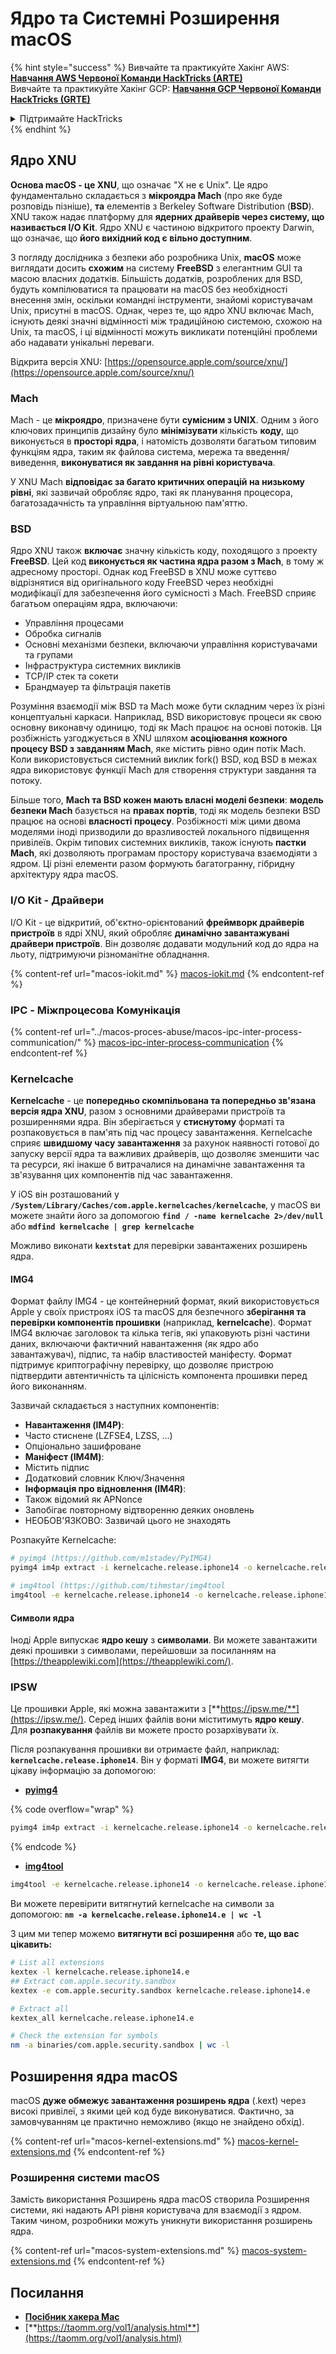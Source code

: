 # Ядро та Системні Розширення macOS

{% hint style="success" %}
Вивчайте та практикуйте Хакінг AWS:<img src="/.gitbook/assets/arte.png" alt="" data-size="line">[**Навчання AWS Червоної Команди HackTricks (ARTE)**](https://training.hacktricks.xyz/courses/arte)<img src="/.gitbook/assets/arte.png" alt="" data-size="line">\
Вивчайте та практикуйте Хакінг GCP: <img src="/.gitbook/assets/grte.png" alt="" data-size="line">[**Навчання GCP Червоної Команди HackTricks (GRTE)**<img src="/.gitbook/assets/grte.png" alt="" data-size="line">](https://training.hacktricks.xyz/courses/grte)

<details>

<summary>Підтримайте HackTricks</summary>

* Перевірте [**плани підписки**](https://github.com/sponsors/carlospolop)!
* **Приєднуйтесь до** 💬 [**групи Discord**](https://discord.gg/hRep4RUj7f) або [**групи telegram**](https://t.me/peass) або **слідкуйте** за нами на **Twitter** 🐦 [**@hacktricks\_live**](https://twitter.com/hacktricks\_live)**.**
* **Поділіться хакерськими трюками, надсилайте PR до** [**HackTricks**](https://github.com/carlospolop/hacktricks) та [**HackTricks Cloud**](https://github.com/carlospolop/hacktricks-cloud) репозиторіїв GitHub.

</details>
{% endhint %}

## Ядро XNU

**Основа macOS - це XNU**, що означає "X не є Unix". Це ядро фундаментально складається з **мікроядра Mach** (про яке буде розповідь пізніше), **та** елементів з Berkeley Software Distribution (**BSD**). XNU також надає платформу для **ядерних драйверів через систему, що називається I/O Kit**. Ядро XNU є частиною відкритого проекту Darwin, що означає, що **його вихідний код є вільно доступним**.

З погляду дослідника з безпеки або розробника Unix, **macOS** може виглядати досить **схожим** на систему **FreeBSD** з елегантним GUI та масою власних додатків. Більшість додатків, розроблених для BSD, будуть компілюватися та працювати на macOS без необхідності внесення змін, оскільки командні інструменти, знайомі користувачам Unix, присутні в macOS. Однак, через те, що ядро XNU включає Mach, існують деякі значні відмінності між традиційною системою, схожою на Unix, та macOS, і ці відмінності можуть викликати потенційні проблеми або надавати унікальні переваги.

Відкрита версія XNU: [https://opensource.apple.com/source/xnu/](https://opensource.apple.com/source/xnu/)

### Mach

Mach - це **мікроядро**, призначене бути **сумісним з UNIX**. Одним з його ключових принципів дизайну було **мінімізувати** кількість **коду**, що виконується в **просторі ядра**, і натомість дозволяти багатьом типовим функціям ядра, таким як файлова система, мережа та введення/виведення, **виконуватися як завдання на рівні користувача**.

У XNU Mach **відповідає за багато критичних операцій на низькому рівні**, які зазвичай обробляє ядро, такі як планування процесора, багатозадачність та управління віртуальною пам'яттю.

### BSD

Ядро XNU також **включає** значну кількість коду, походящого з проекту **FreeBSD**. Цей код **виконується як частина ядра разом з Mach**, в тому ж адресному просторі. Однак код FreeBSD в XNU може суттєво відрізнятися від оригінального коду FreeBSD через необхідні модифікації для забезпечення його сумісності з Mach. FreeBSD сприяє багатьом операціям ядра, включаючи:

* Управління процесами
* Обробка сигналів
* Основні механізми безпеки, включаючи управління користувачами та групами
* Інфраструктура системних викликів
* TCP/IP стек та сокети
* Брандмауер та фільтрація пакетів

Розуміння взаємодії між BSD та Mach може бути складним через їх різні концептуальні каркаси. Наприклад, BSD використовує процеси як свою основну виконавчу одиницю, тоді як Mach працює на основі потоків. Ця розбіжність узгоджується в XNU шляхом **асоціювання кожного процесу BSD з завданням Mach**, яке містить рівно один потік Mach. Коли використовується системний виклик fork() BSD, код BSD в межах ядра використовує функції Mach для створення структури завдання та потоку.

Більше того, **Mach та BSD кожен мають власні моделі безпеки**: **модель безпеки Mach** базується на **правах портів**, тоді як модель безпеки BSD працює на основі **власності процесу**. Розбіжності між цими двома моделями іноді призводили до вразливостей локального підвищення привілеїв. Окрім типових системних викликів, також існують **пастки Mach**, які дозволяють програмам простору користувача взаємодіяти з ядром. Ці різні елементи разом формують багатогранну, гібридну архітектуру ядра macOS.

### I/O Kit - Драйвери

I/O Kit - це відкритий, об'єктно-орієнтований **фреймворк драйверів пристроїв** в ядрі XNU, який обробляє **динамічно завантажувані драйвери пристроїв**. Він дозволяє додавати модульний код до ядра на льоту, підтримуючи різноманітне обладнання.

{% content-ref url="macos-iokit.md" %}
[macos-iokit.md](macos-iokit.md)
{% endcontent-ref %}

### IPC - Міжпроцесова Комунікація

{% content-ref url="../macos-proces-abuse/macos-ipc-inter-process-communication/" %}
[macos-ipc-inter-process-communication](../macos-proces-abuse/macos-ipc-inter-process-communication/)
{% endcontent-ref %}

### Kernelcache

**Kernelcache** - це **попередньо скомпільована та попередньо зв'язана версія ядра XNU**, разом з основними драйверами пристроїв та розширеннями ядра. Він зберігається у **стиснутому** форматі та розпаковується в пам'ять під час процесу завантаження. Kernelcache сприяє **швидшому часу завантаження** за рахунок наявності готової до запуску версії ядра та важливих драйверів, що дозволяє зменшити час та ресурси, які інакше б витрачалися на динамічне завантаження та зв'язування цих компонентів під час завантаження.

У iOS він розташований у **`/System/Library/Caches/com.apple.kernelcaches/kernelcache`**, у macOS ви можете знайти його за допомогою **`find / -name kernelcache 2>/dev/null`** або **`mdfind kernelcache | grep kernelcache`**

Можливо виконати **`kextstat`** для перевірки завантажених розширень ядра.

#### IMG4

Формат файлу IMG4 - це контейнерний формат, який використовується Apple у своїх пристроях iOS та macOS для безпечного **зберігання та перевірки компонентів прошивки** (наприклад, **kernelcache**). Формат IMG4 включає заголовок та кілька тегів, які упаковують різні частини даних, включаючи фактичний навантаження (як ядро або завантажувач), підпис, та набір властивостей маніфесту. Формат підтримує криптографічну перевірку, що дозволяє пристрою підтвердити автентичність та цілісність компонента прошивки перед його виконанням.

Зазвичай складається з наступних компонентів:

* **Навантаження (IM4P)**:
* Часто стиснене (LZFSE4, LZSS, ...)
* Опціонально зашифроване
* **Маніфест (IM4M)**:
* Містить підпис
* Додатковий словник Ключ/Значення
* **Інформація про відновлення (IM4R)**:
* Також відомий як APNonce
* Запобігає повторному відтворенню деяких оновлень
* НЕОБОВ'ЯЗКОВО: Зазвичай цього не знаходять

Розпакуйте Kernelcache:
```bash
# pyimg4 (https://github.com/m1stadev/PyIMG4)
pyimg4 im4p extract -i kernelcache.release.iphone14 -o kernelcache.release.iphone14.e

# img4tool (https://github.com/tihmstar/img4tool
img4tool -e kernelcache.release.iphone14 -o kernelcache.release.iphone14.e
```
#### Символи ядра

Іноді Apple випускає **ядро кешу** з **символами**. Ви можете завантажити деякі прошивки з символами, перейшовши за посиланням на [https://theapplewiki.com](https://theapplewiki.com/).

### IPSW

Це прошивки Apple, які можна завантажити з [**https://ipsw.me/**](https://ipsw.me/). Серед інших файлів вони міститимуть **ядро кешу**.\
Для **розпакування** файлів ви можете просто розархівувати їх.

Після розпакування прошивки ви отримаєте файл, наприклад: **`kernelcache.release.iphone14`**. Він у форматі **IMG4**, ви можете витягти цікаву інформацію за допомогою:

* [**pyimg4**](https://github.com/m1stadev/PyIMG4)

{% code overflow="wrap" %}
```bash
pyimg4 im4p extract -i kernelcache.release.iphone14 -o kernelcache.release.iphone14.e
```
{% endcode %}

* [**img4tool**](https://github.com/tihmstar/img4tool)
```bash
img4tool -e kernelcache.release.iphone14 -o kernelcache.release.iphone14.e
```
Ви можете перевірити витягнутий kernelcache на символи за допомогою: **`nm -a kernelcache.release.iphone14.e | wc -l`**

З цим ми тепер можемо **витягнути всі розширення** або **те, що вас цікавить:**
```bash
# List all extensions
kextex -l kernelcache.release.iphone14.e
## Extract com.apple.security.sandbox
kextex -e com.apple.security.sandbox kernelcache.release.iphone14.e

# Extract all
kextex_all kernelcache.release.iphone14.e

# Check the extension for symbols
nm -a binaries/com.apple.security.sandbox | wc -l
```
## Розширення ядра macOS

macOS **дуже обмежує завантаження розширень ядра** (.kext) через високі привілеї, з якими цей код буде виконуватися. Фактично, за замовчуванням це практично неможливо (якщо не знайдено обхід).

{% content-ref url="macos-kernel-extensions.md" %}
[macos-kernel-extensions.md](macos-kernel-extensions.md)
{% endcontent-ref %}

### Розширення системи macOS

Замість використання Розширень ядра macOS створила Розширення системи, які надають API рівня користувача для взаємодії з ядром. Таким чином, розробники можуть уникнути використання розширень ядра.

{% content-ref url="macos-system-extensions.md" %}
[macos-system-extensions.md](macos-system-extensions.md)
{% endcontent-ref %}

## Посилання

* [**Посібник хакера Mac**](https://www.amazon.com/-/es/Charlie-Miller-ebook-dp-B004U7MUMU/dp/B004U7MUMU/ref=mt\_other?\_encoding=UTF8\&me=\&qid=)
* [**https://taomm.org/vol1/analysis.html**](https://taomm.org/vol1/analysis.html)
